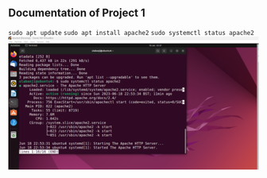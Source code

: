 ## Documentation of Project 1

`sudo apt update`
`sudo apt install apache2`
`sudo systemctl status apache2`
![apache status](./images/apachestatus.png)